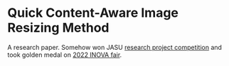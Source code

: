 # Quick Content-Aware Image Resizing Method

A research paper. Somehow won JASU [research project competition](https://man.gov.ua/contests/olympiad/konkurs-zahist-naukovo-doslidnicskih-robit-uchniv-chleniv-man/participants/rezulstati-2022) and took golden medal on [2022 INOVA fair](https://inova-croatia.com/).
